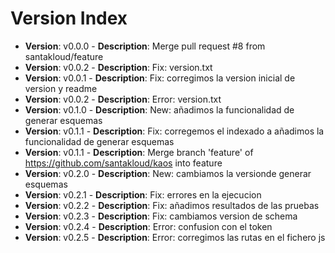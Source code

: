 # Version Index
- **Version**: v0.0.0 - **Description**: Merge pull request #8 from santakloud/feature
- **Version**: v0.0.2 - **Description**: Fix: version.txt
- **Version**: v0.0.1 - **Description**: Fix: corregimos la version inicial de version y readme
- **Version**: v0.0.2 - **Description**: Error: version.txt
- **Version**: v0.1.0 - **Description**: New: añadimos la funcionalidad de generar esquemas
- **Version**: v0.1.1 - **Description**: Fix: corregemos el indexado a añadimos la funcionalidad de generar esquemas
- **Version**: v0.1.1 - **Description**: Merge branch 'feature' of https://github.com/santakloud/kaos into feature
- **Version**: v0.2.0 - **Description**: New: cambiamos la versionde generar esquemas
- **Version**: v0.2.1 - **Description**: Fix: errores en la ejecucion
- **Version**: v0.2.2 - **Description**: Fix: añadimos resultados de las pruebas
- **Version**: v0.2.3 - **Description**: Fix: cambiamos version de schema
- **Version**: v0.2.4 - **Description**: Error: confusion con el token
- **Version**: v0.2.5 - **Description**: Error: corregimos las rutas en el fichero js
